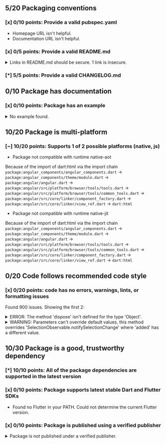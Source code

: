 ## 5/20 Packaging conventions

### [x] 0/10 points: Provide a valid pubspec.yaml

* Homepage URL isn't helpful.
* Documentation URL isn't helpful.

### [x] 0/5 points: Provide a valid README.md

<details>
<summary>
Links in README.md should be secure. 1 link is insecure.
</summary>
`README.md:51:22`

```
   ╷
51 │ component's provided <a href="http://sass-lang.com/guide#topic-6">Sass mixins</a>.</p>
   │                      ^^^^^^^^^^^^^^^^^^^^^^^^^^^^^^^^^^^^^^^^^^^^^
   ╵
```

Use `https` URLs instead.
</details>

### [*] 5/5 points: Provide a valid CHANGELOG.md


## 0/10 Package has documentation

### [x] 0/10 points: Package has an example

<details>
<summary>
No example found.
</summary>
See [package layout](https://dart.dev/tools/pub/package-layout#examples) guidelines on how to add an example.
</details>

## 10/20 Package is multi-platform

### [~] 10/20 points: Supports 1 of 2 possible platforms (native, js)

* Package not compatible with runtime native-aot

Because of the import of dart:html via the import chain `package:angular_components/angular_components.dart` → `package:angular_components/theme/module.dart` → `package:angular/angular.dart` → `package:angular/src/platform/browser/tools/tools.dart` → `package:angular/src/platform/browser/tools/common_tools.dart` → `package:angular/src/core/linker/component_factory.dart` → `package:angular/src/core/linker/view_ref.dart` → `dart:html`
* Package not compatible with runtime native-jit

Because of the import of dart:html via the import chain `package:angular_components/angular_components.dart` → `package:angular_components/theme/module.dart` → `package:angular/angular.dart` → `package:angular/src/platform/browser/tools/tools.dart` → `package:angular/src/platform/browser/tools/common_tools.dart` → `package:angular/src/core/linker/component_factory.dart` → `package:angular/src/core/linker/view_ref.dart` → `dart:html`

## 0/20 Code follows recommended code style

### [x] 0/20 points: code has no errors, warnings, lints, or formatting issues

Found 900 issues. Showing the first 2:

<details>
<summary>
ERROR: The method 'dispose' isn't defined for the type 'Object'.
</summary>
`lib/model/collection/list_tracker.dart:123:9`

```
    ╷
123 │       d.dispose();
    │         ^^^^^^^
    ╵
```

To reproduce run `dart analyze lib/model/collection/list_tracker.dart`
</details>
<details>
<summary>
WARNING: Parameters can't override default values, this method overrides 'SelectionObservable.notifySelectionChange' where 'added' has a different value.
</summary>
`lib/src/model/selection/noop_selection_model_impl.dart:20:31`

```
   ╷
20 │   void notifySelectionChange({added, removed}) {}
   │                               ^^^^^
   ╵
```

To reproduce run `dart analyze lib/src/model/selection/noop_selection_model_impl.dart`
</details>

## 10/30 Package is a good, trustworthy dependency

### [*] 10/10 points: All of the package dependencies are supported in the latest version


### [x] 0/10 points: Package supports latest stable Dart and Flutter SDKs

* Found no Flutter in your PATH. Could not determine the current Flutter version.

### [x] 0/10 points: Package is published using a verified publisher

<details>
<summary>
Package is not published under a verified publisher.
</summary>
See https://dart.dev/tools/pub/verified-publishers for more information.
</details>